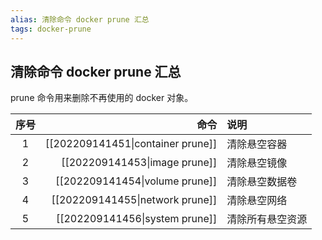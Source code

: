 ```yaml
---
alias: 清除命令 docker prune 汇总
tags: docker-prune 
---
```


## 清除命令 docker prune 汇总

prune 命令用来删除不再使用的 docker 对象。

| 序号 | 命令 | 说明  |
| :-: | -: | :- |
| 1 | [[202209141451\|container prune]] | 清除悬空容器 |
| 2 | [[202209141453\|image prune]] | 清除悬空镜像 |
| 3 | [[202209141454\|volume prune]] | 清除悬空数据卷 |
| 4 | [[202209141455\|network prune]] | 清除悬空网络 |
| 5 | [[202209141456\|system prune]] | 清除所有悬空资源 |
